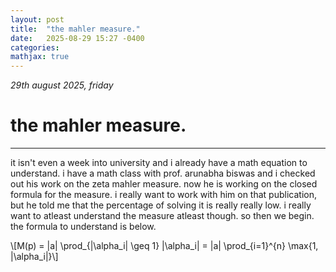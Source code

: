 ```yaml
---
layout: post
title:  "the mahler measure."
date:   2025-08-29 15:27 -0400
categories:
mathjax: true
---
```


_29th august 2025, friday_

# the mahler measure.
---

it isn't even a week into university and i already have a math equation to understand. i have a math class with prof. arunabha biswas and i checked out his work on the zeta mahler measure. now he is working on the closed formula for the measure. i really want to work with him on that publication, but he told me that the percentage of solving it is really really low. i really want to atleast understand the measure atleast though. so then we begin. the formula to understand is below.

\\[M(p) = |a| \prod_{|\alpha_i| \geq 1} |\alpha_i| = |a| \prod_{i=1}^{n} \max\{1, |\alpha_i|\}\\]

